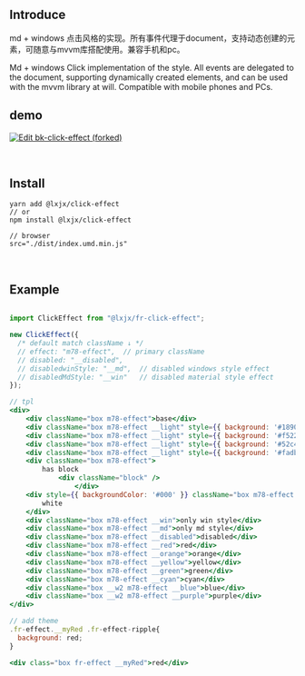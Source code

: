 
## Introduce
md + windows 点击风格的实现。所有事件代理于document，支持动态创建的元素，可随意与mvvm库搭配使用。兼容手机和pc。

Md + windows Click implementation of the style. All events are delegated to the document, supporting dynamically created elements, and can be used with the mvvm library at will. Compatible with mobile phones and PCs.



## demo

[![Edit bk-click-effect (forked)](https://codesandbox.io/static/img/play-codesandbox.svg)](https://codesandbox.io/s/bk-click-effect-forked-r3k42?fontsize=14&hidenavigation=1&theme=dark)



<br>

## Install

```
yarn add @lxjx/click-effect
// or 
npm install @lxjx/click-effect

// browser
src="./dist/index.umd.min.js"
```



<br>

## Example

```jsx

import ClickEffect from "@lxjx/fr-click-effect";

new ClickEffect({
  /* default match className ↓ */
  // effect: "m78-effect",	// primary className
  // disabled: "__disabled",	
  // disabledwinStyle: "__md",	// disabled windows style effect
  // disabledMdStyle: "__win"	// disabled material style effect
});

// tpl
<div>
    <div className="box m78-effect">base</div>
    <div className="box m78-effect __light" style={{ background: '#1890ff' }}>base</div>
    <div className="box m78-effect __light" style={{ background: '#f5222d' }}>base</div>
    <div className="box m78-effect __light" style={{ background: '#52c41a' }}>base</div>
    <div className="box m78-effect __light" style={{ background: '#fadb14' }}>base</div>
    <div className="box m78-effect">
        has block
            <div className="block" />
                </div>
    <div style={{ backgroundColor: '#000' }} className="box m78-effect __light">
        white
    </div>
    <div className="box m78-effect __win">only win style</div>
    <div className="box m78-effect __md">only md style</div>
    <div className="box m78-effect __disabled">disabled</div>
    <div className="box m78-effect __red">red</div>
    <div className="box m78-effect __orange">orange</div>
    <div className="box m78-effect __yellow">yellow</div>
    <div className="box m78-effect __green">green</div>
    <div className="box m78-effect __cyan">cyan</div>
    <div className="box __w2 m78-effect __blue">blue</div>
    <div className="box __w2 m78-effect __purple">purple</div>
</div>

// add theme
.fr-effect.__myRed .fr-effect-ripple{
  background: red;
}

<div class="box fr-effect __myRed">red</div>

```


